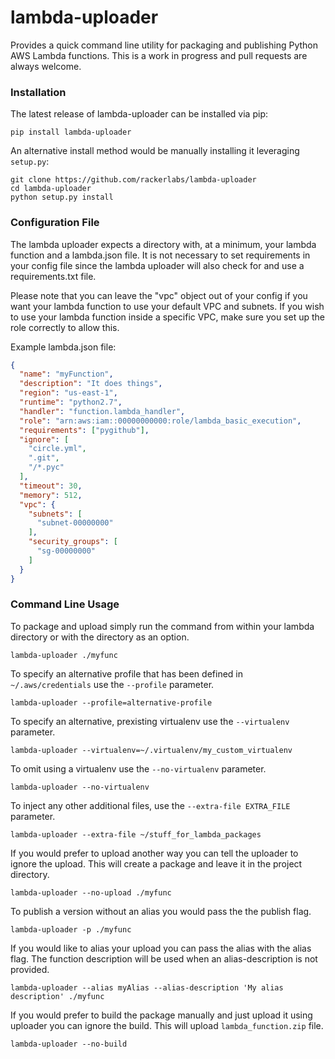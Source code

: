 # lambda-uploader

Provides a quick command line utility for packaging and publishing Python AWS Lambda
functions.  This is a work in progress and pull requests are always welcome.

### Installation
The latest release of lambda-uploader can be installed via pip:
```
pip install lambda-uploader
```
An alternative install method would be manually installing it leveraging `setup.py`:
```
git clone https://github.com/rackerlabs/lambda-uploader
cd lambda-uploader
python setup.py install
```

### Configuration File
The lambda uploader expects a directory with, at a minimum, your lambda function
and a lambda.json file.  It is not necessary to set requirements in your config
file since the lambda uploader will also check for and use a requirements.txt file.

Please note that you can leave the "vpc" object out of your config if you want your
lambda function to use your default VPC and subnets. If you wish to use your lambda
function inside a specific VPC, make sure you set up the role correctly to allow this.

Example lambda.json file:
```json
{
  "name": "myFunction",
  "description": "It does things",
  "region": "us-east-1",
  "runtime": "python2.7",
  "handler": "function.lambda_handler",
  "role": "arn:aws:iam::00000000000:role/lambda_basic_execution",
  "requirements": ["pygithub"],
  "ignore": [
    "circle.yml",
    ".git",
    "/*.pyc"
  ],
  "timeout": 30,
  "memory": 512,
  "vpc": {
    "subnets": [
      "subnet-00000000"
    ],
    "security_groups": [
      "sg-00000000"
    ]
  }
}
```

### Command Line Usage
To package and upload simply run the command from within your lambda directory or
with the directory as an option.
```shell
lambda-uploader ./myfunc
```

To specify an alternative profile that has been defined in `~/.aws/credentials` use the
`--profile` parameter.
```shell
lambda-uploader --profile=alternative-profile
```

To specify an alternative, prexisting virtualenv use the `--virtualenv` parameter.
```shell
lambda-uploader --virtualenv=~/.virtualenv/my_custom_virtualenv
```

To omit using a virtualenv use the `--no-virtualenv` parameter.
```shell
lambda-uploader --no-virtualenv
```

To inject any other additional files, use the `--extra-file EXTRA_FILE` parameter.
```shell
lambda-uploader --extra-file ~/stuff_for_lambda_packages
```

If you would prefer to upload another way you can tell the uploader to ignore the upload.
This will create a package and leave it in the project directory.
```shell
lambda-uploader --no-upload ./myfunc
```

To publish a version without an alias you would pass the the publish flag.
```shell
lambda-uploader -p ./myfunc
```

If you would like to alias your upload you can pass the alias with the alias flag. The
function description will be used when an alias-description is not provided.
```shell
lambda-uploader --alias myAlias --alias-description 'My alias description' ./myfunc
```

If you would prefer to build the package manually and just upload it using uploader you can ignore the build.
This will upload `lambda_function.zip` file.
```shell
lambda-uploader --no-build
```
